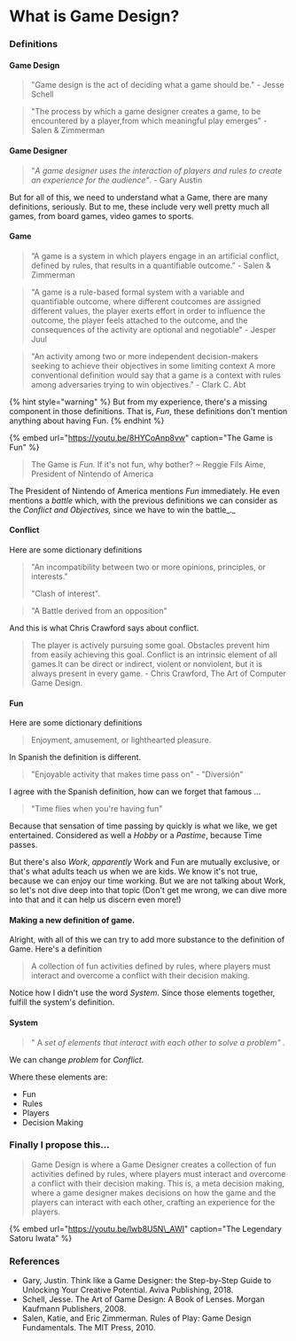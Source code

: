 # What is Game Design?

### Definitions

#### Game Design

> "Game design is the act of deciding what a game should be." - Jesse Schell

> "The process by which a game designer creates a game, to be encountered by a player,from which meaningful play emerges" -  Salen & Zimmerman

#### Game Designer

> "_A game designer uses the interaction of players and rules to create an experience for the audience"_. - Gary Austin

But for all of this, we need to understand what a Game, there are many definitions, seriously. But to me, these include very well pretty much all games, from board games, video games to sports.

#### Game

> “A game is a system in which players engage in an artificial conflict, defined by rules, that results in a quantifiable outcome.”  -  Salen & Zimmerman

> "A game is a rule-based formal system with a variable and quantifiable outcome, where different coutcomes are assigned different values, the player exerts effort in order to influence the outcome, the player feels attached to the outcome, and the consequences of the activity are optional and negotiable" - Jesper Juul

> "An activity among two or more independent decision-makers seeking to achieve their objectives in some limiting context A more conventional definition would say that a game is a context with rules among adversaries trying to win objectives." -  Clark C. Abt

{% hint style="warning" %}
But from my experience, there's a missing component in those definitions. That is, _Fun_, these definitions don't mention anything about having Fun.
{% endhint %}

{% embed url="https://youtu.be/8HYCoAnp8vw" caption="The Game is Fun" %}

> The Game is _Fun._ If it's not fun, why  bother? ~ Reggie Fils Aime, President of Nintendo of America

The President of Nintendo of America mentions _Fun_ immediately.  He even mentions a _battle_ which, with the previous definitions we can consider as the _Conflict and Objectives,_ since we have to win the battle_._ 

#### Conflict

Here are some dictionary definitions

> "An incompatibility between two or more opinions, principles, or interests."
>
>  "Clash of interest".

> "A Battle derived from an opposition"

And this is what  Chris Crawford says about conflict.

> The player is actively pursuing some goal. Obstacles prevent him from easily achieving this goal. Conflict is an intrinsic element of all games.It can be direct or indirect, violent or nonviolent, but it is always present in every game. -  Chris Crawford,  The Art of Computer Game Design.

#### Fun

Here are some dictionary definitions

> Enjoyment, amusement, or lighthearted pleasure.

In Spanish the definition is different.

> "Enjoyable activity that makes time pass on" - "Diversión"

I agree with the Spanish definition, how can we forget that famous ...

> "Time flies when you're having fun"

Because that sensation of time passing by quickly is what we like, we get entertained. Considered as well a _Hobby_ or a _Pastime_, because Time passes.

But there's also _Work_, _apparently_ Work and Fun are mutually exclusive, or that's what adults teach us when we are kids. We know it's not true, because we can enjoy our time working. But we are not talking about Work, so let's not dive deep into that topic \(Don't get me wrong, we can dive more into that and it can help us discern even more!\)

####  Making a new definition of game.

Alright, with all of this we can try to add more substance to the definition of Game. Here's a definition

> A collection of fun activities defined by rules, where players must interact and overcome a conflict with their decision making.

Notice how I didn't use the word _System_. Since those elements together, fulfill the system's definition.

#### System

> " A _set of elements that interact with each other to solve a problem" ._

We can change _problem_ for _Conflict._

Where these elements are:

* Fun
* Rules
* Players
* Decision Making

### Finally I propose this...

> Game Design is where a Game Designer creates a collection of fun activities defined by rules, where players must interact and overcome a conflict with their decision making. This is, a meta decision making, where a game designer makes decisions on how the game and the players can interact with each other, crafting an experience for the players.

{% embed url="https://youtu.be/lwb8U5N\_AWI" caption="The Legendary Satoru Iwata" %}

### References

* Gary, Justin. Think like a Game Designer: the Step-by-Step Guide to Unlocking Your Creative Potential. Aviva Publishing, 2018.
* Schell, Jesse. The Art of Game Design: A Book of Lenses. Morgan Kaufmann Publishers, 2008.
* Salen, Katie, and Eric Zimmerman. Rules of Play: Game Design Fundamentals. The MIT Press, 2010.

